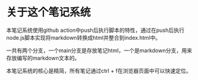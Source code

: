 # 关于这个笔记系统

本笔记系统使用github action中push后执行脚本的特性，通过在push后执行node.js脚本实现将markdown转换成html并整合到index.html中。

一共有两个分支，一个main分支是存放笔记html，一个是markdown分支，用来存放编写的markdown文本的。


本笔记系统的核心是精简，所有笔记通过ctrl + f在浏览器页面中可以快速定位。
